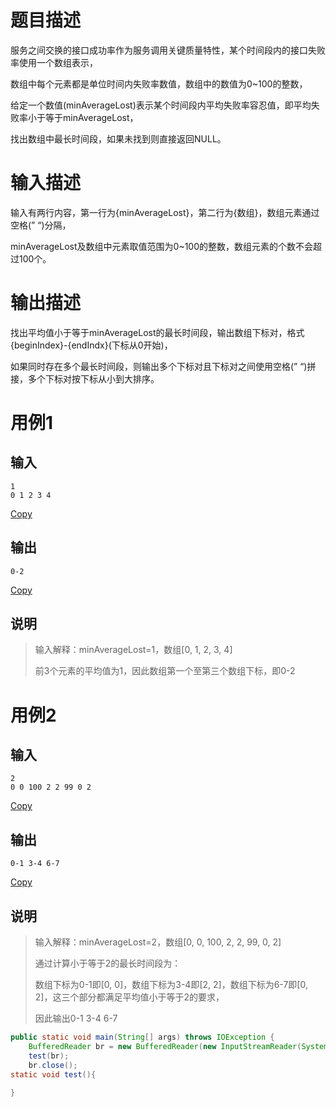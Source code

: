 # 题目描述

服务之间交换的接口成功率作为服务调用关键质量特性，某个时间段内的接口失败率使用一个数组表示，

数组中每个元素都是单位时间内失败率数值，数组中的数值为0~100的整数，

给定一个数值(minAverageLost)表示某个时间段内平均失败率容忍值，即平均失败率小于等于minAverageLost，

找出数组中最长时间段，如果未找到则直接返回NULL。

# 输入描述

输入有两行内容，第一行为{minAverageLost}，第二行为{数组}，数组元素通过空格(” “)分隔，

minAverageLost及数组中元素取值范围为0~100的整数，数组元素的个数不会超过100个。

# 输出描述

找出平均值小于等于minAverageLost的最长时间段，输出数组下标对，格式{beginIndex}-{endIndx}(下标从0开始)，

如果同时存在多个最长时间段，则输出多个下标对且下标对之间使用空格(” “)拼接，多个下标对按下标从小到大排序。

# 用例1

## 输入

```none
1
0 1 2 3 4
```

[Copy](javascript:;)

## 输出

```none
0-2
```

[Copy](javascript:;)

## 说明

> 输入解释：minAverageLost=1，数组[0, 1, 2, 3, 4]
>
> 前3个元素的平均值为1，因此数组第一个至第三个数组下标，即0-2

# 用例2

## 输入

```none
2
0 0 100 2 2 99 0 2
```

[Copy](javascript:;)

## 输出

```none
0-1 3-4 6-7
```

[Copy](javascript:;)

## 说明

> 输入解释：minAverageLost=2，数组[0, 0, 100, 2, 2, 99, 0, 2]
>
> 通过计算小于等于2的最长时间段为：
>
> 数组下标为0-1即[0, 0]，数组下标为3-4即[2, 2]，数组下标为6-7即[0, 2]，这三个部分都满足平均值小于等于2的要求，
>
> 因此输出0-1 3-4 6-7



~~~java
public static void main(String[] args) throws IOException {
    BufferedReader br = new BufferedReader(new InputStreamReader(System.in));
    test(br);
    br.close();
static void test(){
    
}
~~~

